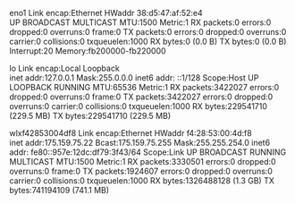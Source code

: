 eno1      Link encap:Ethernet  HWaddr 38:d5:47:af:52:e4  
          UP BROADCAST MULTICAST  MTU:1500  Metric:1
          RX packets:0 errors:0 dropped:0 overruns:0 frame:0
          TX packets:0 errors:0 dropped:0 overruns:0 carrier:0
          collisions:0 txqueuelen:1000 
          RX bytes:0 (0.0 B)  TX bytes:0 (0.0 B)
          Interrupt:20 Memory:fb200000-fb220000 

lo        Link encap:Local Loopback  
          inet addr:127.0.0.1  Mask:255.0.0.0
          inet6 addr: ::1/128 Scope:Host
          UP LOOPBACK RUNNING  MTU:65536  Metric:1
          RX packets:3422027 errors:0 dropped:0 overruns:0 frame:0
          TX packets:3422027 errors:0 dropped:0 overruns:0 carrier:0
          collisions:0 txqueuelen:1000 
          RX bytes:229541710 (229.5 MB)  TX bytes:229541710 (229.5 MB)

wlxf42853004df8 Link encap:Ethernet  HWaddr f4:28:53:00:4d:f8  
          inet addr:175.159.75.22  Bcast:175.159.75.255  Mask:255.255.254.0
          inet6 addr: fe80::957e:12dc:df79:3f43/64 Scope:Link
          UP BROADCAST RUNNING MULTICAST  MTU:1500  Metric:1
          RX packets:3330501 errors:0 dropped:0 overruns:0 frame:0
          TX packets:1924607 errors:0 dropped:0 overruns:0 carrier:0
          collisions:0 txqueuelen:1000 
          RX bytes:1326488128 (1.3 GB)  TX bytes:741194109 (741.1 MB)

